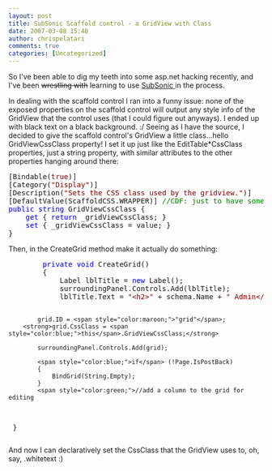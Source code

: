 ```yaml
---
layout: post
title: SubSonic Scaffold control - a GridView with Class
date: 2007-03-08 15:40
author: chrispelatari
comments: true
categories: [Uncategorized]
---
```


<p>So I've been able to dig my teeth into some asp.net hacking recently, and 
I've been <strike>wrestling with</strike> learning to use <a href="http://codeplex.com/actionpack">SubSonic </a>in the process.</p>
<p>In dealing with the scaffold control I ran into a funny issue: none of the 
exposed properties on the scaffold control will output any style info of the 
GridView that the control uses (that I could figure out anyways). I ended up 
with black text on a black background. :/ Seeing as I have the source, I decided 
to give the scaffold control's GridView a little class...hello GridViewCssClass 
property! I set it up just like the EditTable*CssClass properties, just a string 
property, with similar attributes to the other properties hanging around 
there:</p><pre>[Bindable(<span style="color:maroon;">true</span>)]
[Category(<span style="color:maroon;">"Display"</span>)]
[Description(<span style="color:maroon;">"Sets the CSS class used by the gridview."</span>)]
[DefaultValue(ScaffoldCSS.WRAPPER)] <span style="color:green;">//CDF: just to have something to start with.
</span><span style="color:blue;">public</span> <span style="color:blue;">string</span> GridViewCssClass {
	<span style="color:blue;">get</span> { <span style="color:blue;">return</span> _gridViewCssClass; }
	<span style="color:blue;">set</span> { _gridViewCssClass = value; }
}</pre>
<p>Then, in the CreateGrid method make it actually do something:</p><pre>        <span style="color:blue;">private</span> <span style="color:blue;">void</span> CreateGrid()
        {
            Label lblTitle = <span style="color:blue;">new</span> Label();
            surroundingPanel.Controls.Add(lblTitle);
            lblTitle.Text = <span style="color:maroon;">"&lt;h2&gt;"</span> + schema.Name + <span style="color:maroon;">" Admin&lt;/h2&gt;"</span>;

            grid.ID = <span style="color:maroon;">"grid"</span>;
	    <strong>grid.CssClass = <span style="color:blue;">this</span>.GridViewCssClass;</strong>

            surroundingPanel.Controls.Add(grid);

            <span style="color:blue;">if</span> (!Page.IsPostBack)
            {
                BindGrid(String.Empty);
            }
            <span style="color:green;">//add a column to the grid for editing
</span>        }</pre>
<p>And now I can declaratively set the CssClass that the GridView uses to, oh, 
say, .whitetext :)</p>
